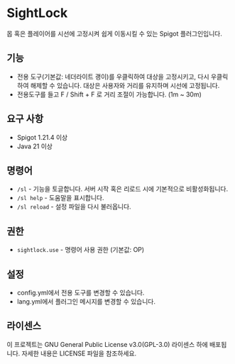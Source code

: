 # SightLock

몹 혹은 플레이어를 시선에 고정시켜 쉽게 이동시킬 수 있는 Spigot 플러그인입니다.

## 기능
- 전용 도구(기본값: 네더라이트 괭이)를 우클릭하여 대상을 고정시키고, 다시 우클릭하여 해제할 수 있습니다.
대상은 사용자와 거리를 유지하며 시선에 고정됩니다.
- 전용도구를 들고 F / Shift + F 로 거리 조절이 가능합니다. (1m ~ 30m)

## 요구 사항
- Spigot 1.21.4 이상
- Java 21 이상

## 명령어
- ```/sl``` - 기능을 토글합니다. 서버 시작 혹은 리로드 시에 기본적으로 비활성화됩니다.
- ```/sl help``` - 도움말을 표시합니다.
- ```/sl reload``` - 설정 파일을 다시 불러옵니다.

## 권한
- ```sightlock.use``` - 명령어 사용 권한 (기본값: OP)

## 설정
- config.yml에서 전용 도구를 변경할 수 있습니다.
- lang.yml에서 플러그인 메시지를 변경할 수 있습니다.

## 라이센스
이 프로젝트는 GNU General Public License v3.0(GPL-3.0) 라이센스 하에 배포됩니다. 자세한 내용은 LICENSE 파일을 참조하세요.
